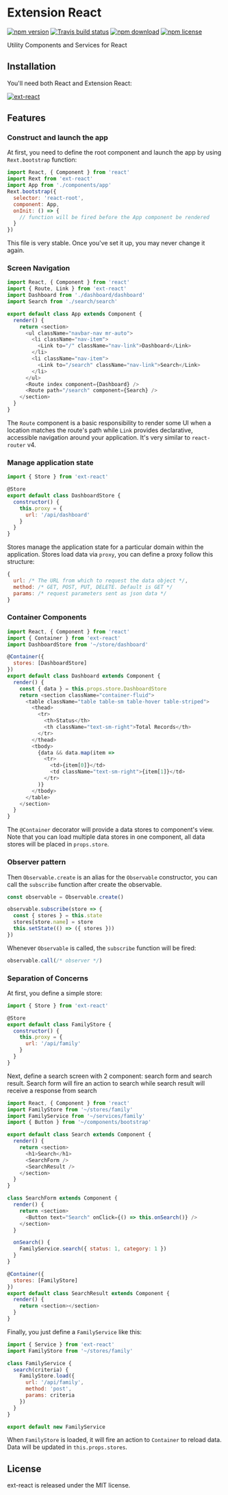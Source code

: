# Extension React

[![npm version](http://img.shields.io/npm/v/ext-react.svg?style=flat-square)](http://npmjs.org/package/ext-react)
[![Travis build status](https://travis-ci.org/huytrongnguyen/extension-react.svg)](https://travis-ci.org/huytrongnguyen/extension-react)
[![npm download](https://img.shields.io/npm/dm/ext-react.svg?style=flat-square)](https://npmjs.org/package/ext-react)
[![npm license](https://img.shields.io/npm/l/ext-react.svg)](https://npmjs.org/package/ext-react)

Utility Components and Services for React

## Installation

You'll need both React and Extension React:

[![ext-react](https://nodei.co/npm/ext-react.png?downloadRank=true&downloads=true)](https://npmjs.org/package/ext-react)

## Features

### Construct and launch the app

At first, you need to define the root component and launch the app by using ```Rext.bootstrap``` function:

```javascript
import React, { Component } from 'react'
import Rext from 'ext-react'
import App from './components/app'
Rext.bootstrap({
  selector: 'react-root',
  component: App,
  onInit: () => {
    // function will be fired before the App component be rendered
  }
})
```

This file is very stable. Once you've set it up, you may never change it again.

### Screen Navigation

```javascript
import React, { Component } from 'react'
import { Route, Link } from 'ext-react'
import Dashboard from './dashboard/dashboard'
import Search from './search/search'

export default class App extends Component {
  render() {
    return <section>
      <ul className="navbar-nav mr-auto">
        <li className="nav-item">
          <Link to="/" className="nav-link">Dashboard</Link>
        </li>
        <li className="nav-item">
          <Link to="/search" className="nav-link">Search</Link>
        </li>
      </ul>
      <Route index component={Dashboard} />
      <Route path="/search" component={Search} />
    </section>
  }
}
```

The ```Route``` component is a basic responsibility to render some UI when a location matches the route's path while ```Link``` provides declarative, accessible navigation around your application. It's very similar to ```react-router``` v4.

### Manage application state

```javascript
import { Store } from 'ext-react'

@Store
export default class DashboardStore {
  constructor() {
    this.proxy = {
      url: '/api/dashboard'
    }
  }
}
```

Stores manage the application state for a particular domain within the application. Stores load data via ```proxy```, you can define a proxy follow this structure:

```javascript
{
  url: /* The URL from which to request the data object */,
  method: /* GET, POST, PUT, DELETE. Default is GET */
  params: /* request parameters sent as json data */
}
```

### Container Components

```javascript
import React, { Component } from 'react'
import { Container } from 'ext-react'
import DashboardStore from '~/store/dashboard'

@Container({
  stores: [DashboardStore]
})
export default class Dashboard extends Component {
  render() {
    const { data } = this.props.store.DashboardStore
    return <section className="container-fluid">
      <table className="table table-sm table-hover table-striped">
        <thead>
          <tr>
            <th>Status</th>
            <th className="text-sm-right">Total Records</th>
          </tr>
        </thead>
        <tbody>
          {data && data.map(item =>
            <tr>
              <td>{item[0]}</td>
              <td className="text-sm-right">{item[1]}</td>
            </tr>
          )}
        </tbody>
      </table>
    </section>
  }
}
```

The ```@Container``` decorator will provide a data stores to component's view. Note that you can load multiple data stores in one component, all data stores will be placed in ```props.store```.

### Observer pattern

Then ```Observable.create``` is an alias for the ```Observable``` constructor, you can call the ```subscribe``` function after create the observable.

```javascript
const observable = Observable.create()

observable.subscribe(store => {
  const { stores } = this.state
  stores[store.name] = store
  this.setState(() => ({ stores }))
})
```

Whenever ```Observable``` is called, the ```subscribe``` function will be fired:

```javascript
observable.call(/* observer */)
```

### Separation of Concerns

At first, you define a simple store:

```javascript
import { Store } from 'ext-react'

@Store
export default class FamilyStore {
  constructor() {
    this.proxy = {
      url: '/api/family'
    }
  }
}
```

Next, define a search screen with 2 component: search form and search result. Search form will fire an action to search while search result will receive a response from search

```javascript
import React, { Component } from 'react'
import FamilyStore from '~/stores/family'
import FamilyService from '~/services/family'
import { Button } from '~/components/bootstrap'

export default class Search extends Component {
  render() {
    return <section>
      <h1>Search</h1>
      <SearchForm />
      <SearchResult />
    </section>
  }
}

class SearchForm extends Component {
  render() {
    return <section>
      <Button text="Search" onClick={() => this.onSearch()} />
    </section>
  }

  onSearch() {
    FamilyService.search({ status: 1, category: 1 })
  }
}

@Container({
  stores: [FamilyStore]
})
export default class SearchResult extends Component {
  render() {
    return <section></section>
  }
}
```

Finally, you just define a ```FamilyService``` like this:

```javascript
import { Service } from 'ext-react'
import FamilyStore from '~/stores/family'

class FamilyService {
  search(criteria) {
    FamilyStore.load({
      url: '/api/family',
      method: 'post',
      params: criteria
    })
  }
}

export default new FamilyService
```

When ```FamilyStore``` is loaded, it will fire an action to ```Container``` to reload data. Data will be updated in ```this.props.stores```.

## License

ext-react is released under the MIT license.
